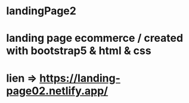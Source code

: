 # landingPage2
# landing page ecommerce / created with bootstrap5 & html & css
# lien => https://landing-page02.netlify.app/
